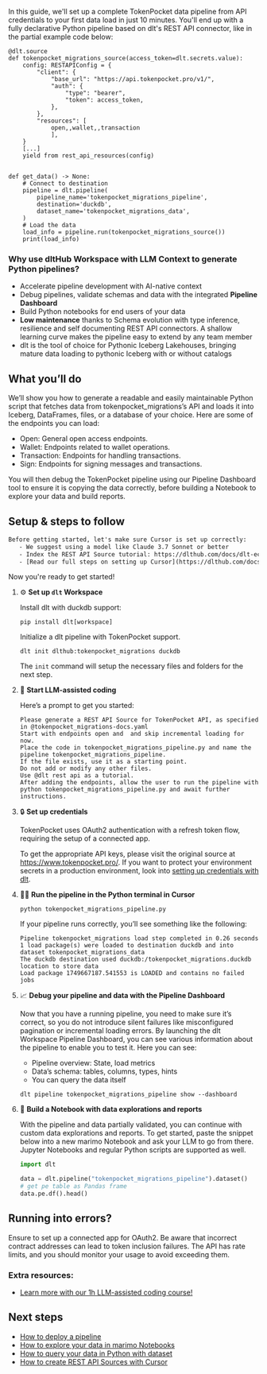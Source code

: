 In this guide, we'll set up a complete TokenPocket data pipeline from API credentials to your first data load in just 10 minutes. You'll end up with a fully declarative Python pipeline based on dlt's REST API connector, like in the partial example code below:

```python-outcome
@dlt.source
def tokenpocket_migrations_source(access_token=dlt.secrets.value):
    config: RESTAPIConfig = {
        "client": {
            "base_url": "https://api.tokenpocket.pro/v1/",
            "auth": {
                "type": "bearer",
                "token": access_token,
            },
        },
        "resources": [
            open,,wallet,,transaction
            ],
    }
    [...]
    yield from rest_api_resources(config)


def get_data() -> None:
    # Connect to destination
    pipeline = dlt.pipeline(
        pipeline_name='tokenpocket_migrations_pipeline',
        destination='duckdb',
        dataset_name='tokenpocket_migrations_data', 
    )
    # Load the data
    load_info = pipeline.run(tokenpocket_migrations_source())
    print(load_info) 
```

### Why use dltHub Workspace with LLM Context to generate Python pipelines?

- Accelerate pipeline development with AI-native context
- Debug pipelines, validate schemas and data with the integrated **Pipeline Dashboard**
- Build Python notebooks for end users of your data
- **Low maintenance** thanks to Schema evolution with type inference, resilience and self documenting REST API connectors. A shallow learning curve makes the pipeline easy to extend by any team member
- dlt is the tool of choice for Pythonic Iceberg Lakehouses, bringing mature data loading to pythonic Iceberg with or without catalogs

## What you’ll do

We’ll show you how to generate a readable and easily maintainable Python script that fetches data from tokenpocket_migrations’s API and loads it into Iceberg, DataFrames, files, or a database of your choice. Here are some of the endpoints you can load:

- Open: General open access endpoints.
- Wallet: Endpoints related to wallet operations.
- Transaction: Endpoints for handling transactions.
- Sign: Endpoints for signing messages and transactions.

You will then debug the TokenPocket pipeline using our Pipeline Dashboard tool to ensure it is copying the data correctly, before building a Notebook to explore your data and build reports.

## Setup & steps to follow

```default
Before getting started, let's make sure Cursor is set up correctly:
   - We suggest using a model like Claude 3.7 Sonnet or better
   - Index the REST API Source tutorial: https://dlthub.com/docs/dlt-ecosystem/verified-sources/rest_api/ and add it to context as **@dlt rest api**
   - [Read our full steps on setting up Cursor](https://dlthub.com/docs/dlt-ecosystem/llm-tooling/cursor-restapi#23-configuring-cursor-with-documentation)
```

Now you're ready to get started!

1. ⚙️ **Set up `dlt` Workspace**
    
    Install dlt with duckdb support:
    ```shell
    pip install dlt[workspace]
    ```

    Initialize a dlt pipeline with TokenPocket support.
    ```shell
    dlt init dlthub:tokenpocket_migrations duckdb
    ```

    The `init` command will setup the necessary files and folders for the next step.
    
2. 🤠 **Start LLM-assisted coding**
    
    Here’s a prompt to get you started:
    
    ```prompt
    Please generate a REST API Source for TokenPocket API, as specified in @tokenpocket_migrations-docs.yaml 
    Start with endpoints open and  and skip incremental loading for now. 
    Place the code in tokenpocket_migrations_pipeline.py and name the pipeline tokenpocket_migrations_pipeline. 
    If the file exists, use it as a starting point. 
    Do not add or modify any other files. 
    Use @dlt rest api as a tutorial. 
    After adding the endpoints, allow the user to run the pipeline with python tokenpocket_migrations_pipeline.py and await further instructions.
    ```

    
3. 🔒 **Set up credentials** 
    
    TokenPocket uses OAuth2 authentication with a refresh token flow, requiring the setup of a connected app.
    
    To get the appropriate API keys, please visit the original source at https://www.tokenpocket.pro/.
    If you want to protect your environment secrets in a production environment, look into [setting up credentials with dlt](https://dlthub.com/docs/walkthroughs/add_credentials).
    
4. 🏃‍♀️ **Run the pipeline in the Python terminal in Cursor**
    
    ```shell
    python tokenpocket_migrations_pipeline.py
    ```
    
    If your pipeline runs correctly, you’ll see something like the following:
    
    ```shell
    Pipeline tokenpocket_migrations load step completed in 0.26 seconds
    1 load package(s) were loaded to destination duckdb and into dataset tokenpocket_migrations_data
    The duckdb destination used duckdb:/tokenpocket_migrations.duckdb location to store data
    Load package 1749667187.541553 is LOADED and contains no failed jobs
    ```
    
5. 📈 **Debug your pipeline and data with the Pipeline Dashboard**

    Now that you have a running pipeline, you need to make sure it’s correct, so you do not introduce silent failures like misconfigured pagination or incremental loading errors. By launching the dlt Workspace Pipeline Dashboard, you can see various information about the pipeline to enable you to test it. Here you can see:
    - Pipeline overview: State, load metrics
    - Data’s schema: tables, columns, types, hints
    - You can query the data itself
    
    ```shell
    dlt pipeline tokenpocket_migrations_pipeline show --dashboard
    ```
    
6. 🐍 **Build a Notebook with data explorations and reports**

    With the pipeline and data partially validated, you can continue with custom data explorations and reports. To get started, paste the snippet below into a new marimo Notebook and ask your LLM to go from there. Jupyter Notebooks and regular Python scripts are supported as well.

    
    ```python
    import dlt

   data = dlt.pipeline("tokenpocket_migrations_pipeline").dataset()
   # get pe table as Pandas frame
   data.pe.df().head()
    ```

## Running into errors?

Ensure to set up a connected app for OAuth2. Be aware that incorrect contract addresses can lead to token inclusion failures. The API has rate limits, and you should monitor your usage to avoid exceeding them.

### Extra resources:

- [Learn more with our 1h LLM-assisted coding course!](https://www.youtube.com/watch?v=GGid70rnJuM)

## Next steps

- [How to deploy a pipeline](https://dlthub.com/docs/walkthroughs/deploy-a-pipeline)
- [How to explore your data in marimo Notebooks](https://dlthub.com/docs/general-usage/dataset-access/marimo)
- [How to query your data in Python with dataset](https://dlthub.com/docs/general-usage/dataset-access/dataset)
- [How to create REST API Sources with Cursor](https://dlthub.com/docs/dlt-ecosystem/llm-tooling/cursor-restapi)